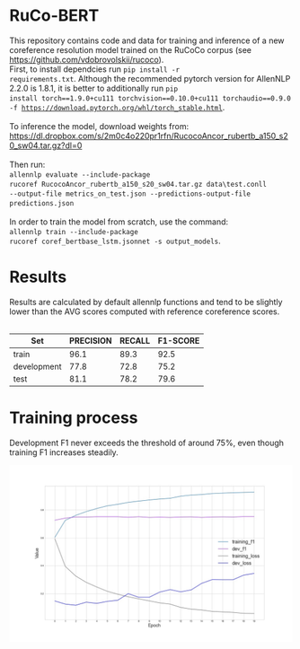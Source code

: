 # RuCo-BERT

This repository contains code and data for training and inference of a new coreference resolution model trained on the RuCoCo corpus (see https://github.com/vdobrovolskii/rucoco). <br>
First, to install dependcies run <code>pip install -r requirements.txt</code>. Although the recommended pytorch version for AllenNLP 2.2.0 is 1.8.1, it is better to additionally run <code>pip install torch==1.9.0+cu111 torchvision==0.10.0+cu111 torchaudio==0.9.0 -f https://download.pytorch.org/whl/torch_stable.html</code>.<br><br>
To inference the model, download weights from: https://dl.dropbox.com/s/2m0c4o220pr1rfn/RucocoAncor_rubertb_a150_s20_sw04.tar.gz?dl=0 <br><br>
Then run: <br>
<code>allennlp evaluate --include-package rucoref RucocoAncor_rubertb_a150_s20_sw04.tar.gz data\test.conll --output-file metrics_on_test.json --predictions-output-file predictions.json</code><br><br>
In order to train the model from scratch, use the command:<br>
<code>allennlp train --include-package rucoref coref_bertbase_lstm.jsonnet -s output_models</code>.<br>
<h1>Results</h1>
Results are calculated by default allennlp functions and tend to be slightly lower than the AVG scores computed with reference coreference scores.<br><br>

| Set           | PRECISION | RECALL    | F1-SCORE|
|---------------|-----------|-----------|---------|
| train         | 96.1      | 89.3      | 92.5    |
|development    | 77.8      | 72.8      | 75.2    |
|test           | 81.1      | 78.2      | 79.6    |

<h1>Training process</h1>
Development F1 never exceeds the threshold of around 75%, even though training F1 increases steadily.

![alt text](https://github.com/gleb-skobinsky/RuCo-BERT/blob/master/training.jpg?raw=true)
